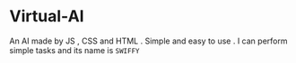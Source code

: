 # Virtual-AI
An AI made by JS , CSS and HTML . Simple and easy to use . I can perform simple tasks and its name is `SWIFFY`
